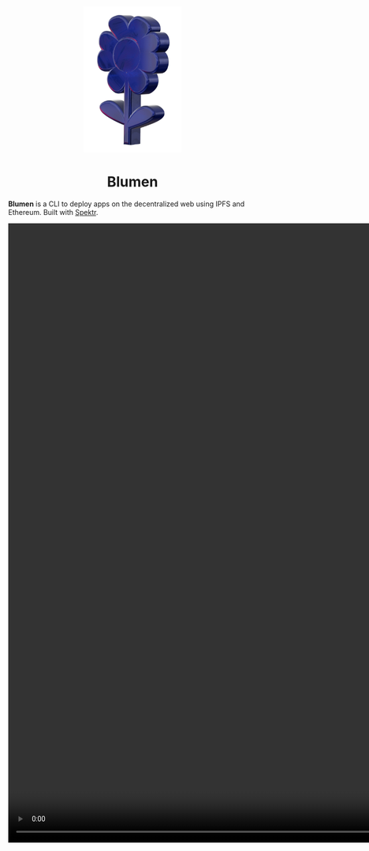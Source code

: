 <div align="center">
  <img src="/logo.png" width="200" />
  <h1>Blumen</h1>
</div>

**Blumen** is a CLI to deploy apps on the decentralized web using IPFS and Ethereum. Built with [Spektr](https://github.com/StauroDEV/spektr).

<video src="/blumen.mp4" height="1254" width="960" controls />

## Features

- **Multi-Provider Deployment**: Deploy your web app simultaneously on multiple IPFS providers, including [web3.storage](https://web3.storage), [Gateway3](https://gw3.app) and [Filebase](https://filebase.com).
- **ENS and DNSLink Integration**: Seamlessly integrate with [ENS](https://ens.domains) and [DNSLink](https://dnslink.dev) to update your decentralized website.
- **Safe Integration**: Add an extra layer of security and decentralization with a [Safe](https://safe.global) multi-sig.

## Installation

Node.js 18 or newer is required.

::: code-group

```bash [npm]
npm i -g blumen
```

```bash [pnpm]
pnpm i -g blumen
```

```bash [bun]
bun i -g blumen
```

:::
